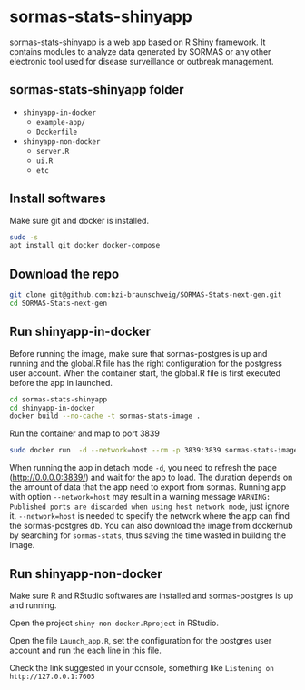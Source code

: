 # sormas-stats-shinyapp
sormas-stats-shinyapp is a web app based on R Shiny framework. It contains modules to analyze data generated by SORMAS or any other electronic tool used for disease surveillance or outbreak management. 

## sormas-stats-shinyapp folder
- `shinyapp-in-docker`
    - `example-app/`
    - `Dockerfile`
- `shinyapp-non-docker`
    - `server.R`
    - `ui.R`
    - `etc`

## Install softwares
Make sure git and docker is installed.
```bash
sudo -s
apt install git docker docker-compose
```
## Download the repo
```bash
git clone git@github.com:hzi-braunschweig/SORMAS-Stats-next-gen.git
cd SORMAS-Stats-next-gen
```
## Run shinyapp-in-docker
Before running the image, make sure that sormas-postgres is up and running and the global.R file has the right configuration for the postgress user account. When the container start, the global.R file is first executed before the app in launched.
```bash
cd sormas-stats-shinyapp
cd shinyapp-in-docker
docker build --no-cache -t sormas-stats-image .
```
Run the container and map to port 3839
```bash
sudo docker run  -d --network=host --rm -p 3839:3839 sormas-stats-image 
```
When running the app in detach mode `-d`, you need to refresh the page (http://0.0.0.0:3839/) and wait for the app to load. The duration depends on the amount of data that the app need to export from sormas. Running app with option `--network=host`  may result in a warning message `WARNING: Published ports are discarded when using host network mode`, just ignore it. `--network=host` is needed to specify the network where the app can find the sormas-postgres db.
You can also download the image from dockerhub by searching for `sormas-stats`, thus saving the time wasted in building the image.

## Run shinyapp-non-docker
Make sure R and RStudio softwares are installed and sormas-postgres is up and running.

Open the project `shiny-non-docker.Rproject` in RStudio.

Open the file `Launch_app.R`, set the configuration for the postgres user account and run the each line in this file.

Check the link suggested in your console, something like `Listening on http://127.0.0.1:7605`





